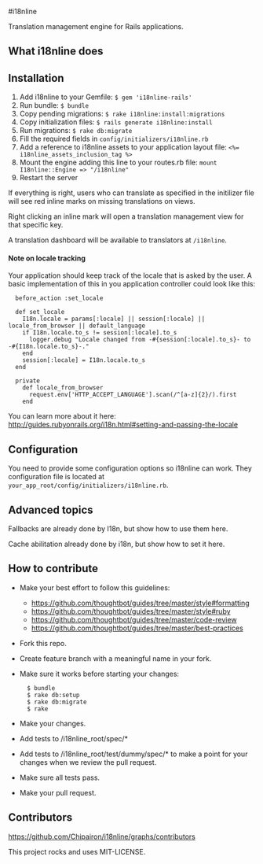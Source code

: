 #i18nline

Translation management engine for Rails applications.

## What i18nline does


## Installation

1. Add i18nline to your Gemfile: `$ gem 'i18nline-rails'`
2. Run bundle: `$ bundle`
3. Copy pending migrations: `$ rake i18nline:install:migrations`
4. Copy initialization files: `$ rails generate i18nline:install`
5. Run migrations: `$ rake db:migrate`
6. Fill the required fields in `config/initializers/i18nline.rb`
7. Add a reference to i18nline assets to your application layout file: `<%= i18nline_assets_inclusion_tag %>`
8. Mount the engine adding this line to your routes.rb file: `mount I18nline::Engine => "/i18nline"`
9. Restart the server

If everything is right, users who can translate as specified in the initilizer file will
see red inline marks on missing translations on views. 

Right clicking an inline mark will open a translation management view for that specific key.

A translation dashboard will be available to translators at `/i18nline`.

#### Note on locale tracking
Your application should keep track of the locale that is asked by the user.
A basic implementation of this in you application controller could look like this:
```
  before_action :set_locale

  def set_locale
    I18n.locale = params[:locale] || session[:locale] || locale_from_browser || default_language
    if I18n.locale.to_s != session[:locale].to_s
      logger.debug "Locale changed from -#{session[:locale].to_s}- to -#{I18n.locale.to_s}-."
    end
    session[:locale] = I18n.locale.to_s
  end
  
  private
    def locale_from_browser
      request.env['HTTP_ACCEPT_LANGUAGE'].scan(/^[a-z]{2}/).first
    end

```

You can learn more about it here: http://guides.rubyonrails.org/i18n.html#setting-and-passing-the-locale

## Configuration
You need to provide some configuration options so i18nline can work. They configuration file is located at `your_app_root/config/initializers/i18nline.rb`.

## Advanced topics
Fallbacks are already done by I18n, but show how to use them here.

Cache abilitation already done by i18n, but show how to set it here.

## How to contribute

* Make your best effort to follow this guidelines:
    * https://github.com/thoughtbot/guides/tree/master/style#formatting
    * https://github.com/thoughtbot/guides/tree/master/style#ruby
    * https://github.com/thoughtbot/guides/tree/master/code-review
    * https://github.com/thoughtbot/guides/tree/master/best-practices
* Fork this repo.
* Create feature branch with a meaningful name in your fork.
* Make sure it works before starting your changes:

        $ bundle
        $ rake db:setup
        $ rake db:migrate
        $ rake
* Make your changes.
* Add tests to /i18nline_root/spec/*
* Add tests to /i18nline_root/test/dummy/spec/* to make a point for your changes when we review the pull request.
* Make sure all tests pass.
* Make your pull request.

## Contributors
https://github.com/Chipairon/i18nline/graphs/contributors


This project rocks and uses MIT-LICENSE.
